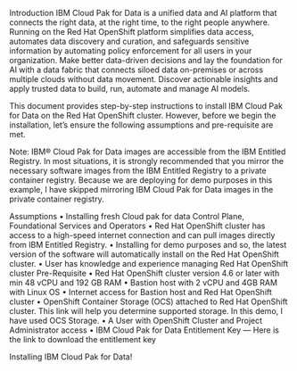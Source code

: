 Introduction
IBM Cloud Pak for Data is a unified data and AI platform that connects the right data, at the right time, to the right people anywhere. Running on the Red Hat OpenShift platform simplifies data access, automates data discovery and curation, and safeguards sensitive information by automating policy enforcement for all users in your organization. Make better data-driven decisions and lay the foundation for AI with a data fabric that connects siloed data on-premises or across multiple clouds without data movement. Discover actionable insights and apply trusted data to build, run, automate and manage AI models.

This document provides step-by-step instructions to install IBM Cloud Pak for Data on the Red Hat OpenShift cluster. However, before we begin the installation, let’s ensure the following assumptions and pre-requisite are met.

Note: IBM® Cloud Pak for Data images are accessible from the IBM Entitled Registry. In most situations, it is strongly recommended that you mirror the necessary software images from the IBM Entitled Registry to a private container registry. Because we are deploying for demo purposes in this example, I have skipped mirroring IBM Cloud Pak for Data images in the private container registry.

Assumptions
•	Installing fresh Cloud pak for data Control Plane, Foundational Services and Operators
•	Red Hat OpenShift cluster has access to a high-speed internet connection and can pull images directly from IBM Entitled Registry.
•	Installing for demo purposes and so, the latest version of the software will automatically install on the Red Hat OpenShift cluster.
•	User has knowledge and experience managing Red Hat OpenShift cluster
Pre-Requisite
•	Red Hat OpenShift cluster version 4.6 or later with min 48 vCPU and 192 GB RAM
•	Bastion host with 2 vCPU and 4GB RAM with Linux OS
•	Internet access for Bastion host and Red Hat OpenShift cluster
•	OpenShift Container Storage (OCS) attached to Red Hat OpenShift cluster. This link will help you determine supported storage. In this demo, I have used OCS Storage.
•	A User with OpenShift Cluster and Project Administrator access
•	IBM Cloud Pak for Data Entitlement Key — Here is the link to download the entitlement key

Installing IBM Cloud Pak for Data!

